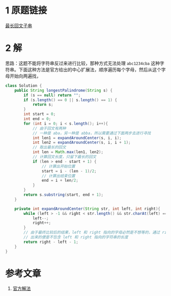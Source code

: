 # 1 原题链接

[最长回文子串](https://leetcode-cn.com/problems/longest-palindromic-substring/)

# 2 解

思路：这题不能将字符串反过来进行比较，那种方式无法处理 `abc1234cba` 这种字符串。下面这种方法是官方给出的中心扩展法，顺序遍历每个字母，然后从这个字母开始向两遍找，

```java
class Solution {
    public String longestPalindrome(String s) {
        if (s == null) return "";
        if (s.length() == 0 || s.length() == 1) {
            return s;
        }
        int start = 0;
        int end = 0;
        for (int i = 0; i < s.length(); i++){
            // 由于回文有两种
            // 一种是 aba，另一种是 abba，所以需要通过下面两步去进行寻找
            int len1 = expandAroundCenter(s, i, i);
            int len2 = expandAroundCenter(s, i, i + 1);
            // 取出最长的回文
            int len = Math.max(len1, len2);
            // 计算回文长度，只留下最长的回文
            if (len > end - start + 1) {
                // 计算出开始位置
                start = i - (len - 1)/2;
                // 计算出结束位置
                end = i + len/2;
            }
        }
        return s.substring(start, end + 1);
    }

    private int expandAroundCenter(String str, int left, int right){
        while (left > -1 && right < str.length() && str.charAt(left) == str.charAt(right)) {
            left--;
            right++;
        }
        // 由于最终比较后的结果，left 和 right 指向的字母必然是不想等的，通过 right - left - 1 计算
        // 出来的便是不包含 left 和 right 指向的字符串的长度
        return right - left - 1;
    }
}
```

# 参考文章

1. [官方解法](https://leetcode-cn.com/problems/longest-palindromic-substring/solution/zui-chang-hui-wen-zi-chuan-by-leetcode/)